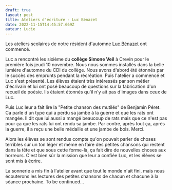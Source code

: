 ```yaml
---
draft: true
layout: post
title: Ateliers d'écriture - Luc Bénazet
date: 2022-11-15T14:45:57.669Z
auteur: Lucie
---
```

Les ateliers scolaires de notre résident d'automne [Luc Bénazet](https://maiporennes.fr/residence/2022/07/06/r-sidence-dautomne.html) ont commencé. 

Luc a rencontré les sixième du **collège Simone Veil** à Crevin pour le première fois jeudi 10 novembre. Nous nous sommes installés dans la belle lumière d'automne du CDI du collège. Nous avons d'abord été étonnés par le succès des emprunts pendant la récréation. Puis l'atelier a commencé et Luc s'est présenté. Les élèves étaient très intéressés par son métier d'écrivain et lui ont posé beaucoup de questions sur la fabrication d'un recueil de poésie. Ils étaient étonnés qu'il n'y ait pas d'images dans ceux de Luc.

Puis Luc leur a fait lire la "Petite chanson des mutilés" de Benjamin Péret. Ca parle d'un type qui a perdu sa jambe à la guerre et que les rats ont mangée. Il dit que lui aussi a mangé beaucoup de rats mais que ce n'est pas pour ça que les rats lui ont rendu sa jambe. Par contre, après tout ça, après la guerre, il a reçu une belle médaille et une jambe de bois. Merci.

Alors les élèves se sont rendus compte qu'on pouvait parler de choses terribles sur un ton léger et même en faire des petites chansons qui restent dans la tête et que sous cette forme-là, ça fait dire de nouvelles choses aux horreurs. C'est bien sûr la mission que leur a confiée Luc, et les élèves se sont mis à écrire. 

La sonnerie a mis fin à l'atelier avant que tout le monde n'ait fini, mais nous écouterons les lectures des petites chansons de chacun et chacune à la séance prochaine. To be continued...